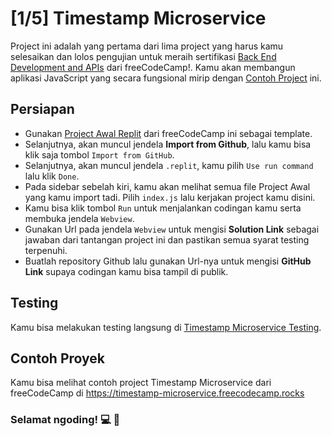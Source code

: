 # [1/5] Timestamp Microservice

Project ini adalah yang pertama dari lima project yang harus kamu selesaikan dan lolos pengujian untuk meraih sertifikasi [Back End Development and APIs](https://www.freecodecamp.org/learn/back-end-development-and-apis/) dari freeCodeCamp!. Kamu akan membangun aplikasi JavaScript yang secara fungsional mirip dengan [Contoh Project](https://timestamp-microservice.freecodecamp.rocks) ini.

## Persiapan

- Gunakan [Project Awal Replit](https://replit.com/github/freeCodeCamp/boilerplate-project-timestamp) dari freeCodeCamp ini sebagai template.
- Selanjutnya, akan muncul jendela **Import from Github**, lalu kamu bisa klik saja tombol `Import from GitHub`.
- Selanjutnya, akan muncul jendela `.replit`, kamu pilih `Use run command` lalu klik `Done`.
- Pada sidebar sebelah kiri, kamu akan melihat semua file Project Awal yang kamu import tadi. Pilih `index.js` lalu kerjakan project kamu disini.
- Kamu bisa klik tombol `Run` untuk menjalankan codingan kamu serta membuka jendela `Webview`.
- Gunakan Url pada jendela `Webview` untuk mengisi **Solution Link** sebagai jawaban dari tantangan project ini dan pastikan semua syarat testing terpenuhi.
- Buatlah repository Github lalu gunakan Url-nya untuk mengisi **GitHub Link** supaya codingan kamu bisa tampil di publik.

## Testing

Kamu bisa melakukan testing langsung di [Timestamp Microservice Testing](https://www.freecodecamp.org/learn/apis-and-microservices/apis-and-microservices-projects/timestamp-microservice).  

## Contoh Proyek

Kamu bisa melihat contoh project Timestamp Microservice dari freeCodeCamp di https://timestamp-microservice.freecodecamp.rocks

### Selamat ngoding! 💻 🧠




